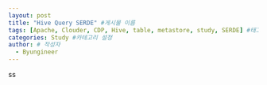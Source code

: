 ```yaml
---
layout: post
title: "Hive Query SERDE" #게시물 이름
tags: [Apache, Clouder, CDP, Hive, table, metastore, study, SERDE] #태그 설정
categories: Study #카테고리 설정
author: # 작성자
  - Byungineer
---
```

ss